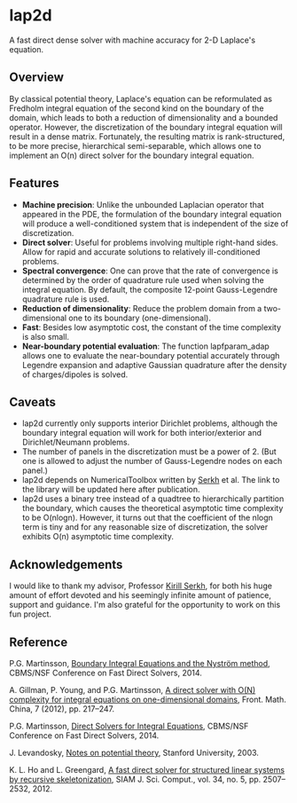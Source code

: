 # lap2d
A fast direct dense solver with machine accuracy for 2-D Laplace's equation.

## Overview
By classical potential theory, Laplace's equation can be reformulated as Fredholm integral equation of the second kind on the boundary of the domain, which leads to both a reduction of dimensionality and a bounded operator. However, the discretization of the boundary integral equation will result in a dense matrix. Fortunately, the resulting matrix is rank-structured, to be more precise, hierarchical semi-separable, which allows one to implement an O(n) direct solver for the boundary integral equation.

## Features
* **Machine precision**: Unlike the unbounded Laplacian operator that appeared in the PDE, the formulation of the boundary integral equation will produce a well-conditioned system that is independent of the size of discretization.
* **Direct solver**: Useful for problems involving multiple right-hand sides. Allow for rapid and accurate solutions to relatively ill-conditioned problems.
* **Spectral convergence**: One can prove that the rate of convergence is determined by the order of quadrature rule used when solving the integral equation. By default, the composite 12-point Gauss-Legendre quadrature rule is used.
* **Reduction of dimensionality**: Reduce the problem domain from a two-dimensional one to its boundary (one-dimensional).
* **Fast**: Besides low asymptotic cost, the constant of the time complexity is also small.
* **Near-boundary potential evaluation**: The function lapfparam_adap allows one to evaluate the near-boundary potential accurately through Legendre expansion and adaptive Gaussian quadrature after the density of charges/dipoles is solved.

## Caveats
* lap2d currently only supports interior Dirichlet problems, although the boundary integral equation will work for both interior/exterior and Dirichlet/Neumann problems.
* The number of panels in the discretization must be a power of 2. (But one is allowed to adjust the number of Gauss-Legendre nodes on each panel.)
* lap2d depends on NumericalToolbox written by [Serkh](http://www.math.toronto.edu/~kserkh/) et al. The link to the library will be updated here after publication.
* lap2d uses a binary tree instead of a quadtree to hierarchically partition the boundary, which causes the theoretical asymptotic time complexity to be O(nlogn). However, it turns out that the coefficient of the nlogn term is tiny and for any reasonable size of discretization, the solver exhibits O(n) asymptotic time complexity.

## Acknowledgements
I would like to thank my advisor, Professor [Kirill Serkh](http://www.math.toronto.edu/~kserkh/), for both his huge amount of effort devoted and his seemingly infinite amount of patience, support and guidance. I'm also grateful for the opportunity to work on this fun project.

## Reference
P.G. Martinsson, [Boundary Integral Equations and the Nyström method](https://amath.colorado.edu/faculty/martinss/2014_CBMS/Lectures/lecture08.pdf), CBMS/NSF Conference on Fast Direct Solvers, 2014.

A. Gillman, P. Young, and P.G. Martinsson, [A direct solver with O(N) complexity for integral equations on one-dimensional domains](https://arxiv.org/pdf/1105.5372.pdf), Front. Math. China, 7 (2012), pp. 217–247.

P.G. Martinsson, [Direct Solvers for Integral Equations](https://amath.colorado.edu/faculty/martinss/2014_CBMS/Lectures/lecture09.pdf), CBMS/NSF Conference on Fast Direct Solvers, 2014.

J. Levandosky, [Notes on potential theory](https://web.stanford.edu/class/math220b/handouts/potential.pdf), Stanford University, 2003.

K. L. Ho and L. Greengard, [A fast direct solver for structured linear systems by recursive skeletonization](https://arxiv.org/pdf/1110.3105.pdf), SIAM J. Sci. Comput., vol. 34, no. 5, pp. 2507–2532, 2012.
